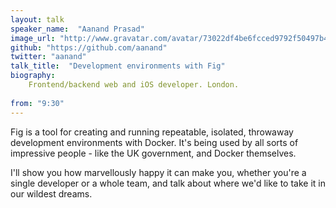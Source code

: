 ```yaml
---
layout: talk
speaker_name:  "Aanand Prasad"
image_url: "http://www.gravatar.com/avatar/73022df4be6fcced9792f50497b4f119.png?s=256"
github: "https://github.com/aanand"
twitter: "aanand"
talk_title:  "Development environments with Fig"
biography:
    Frontend/backend web and iOS developer. London.
  
from: "9:30"
---
```

Fig is a tool for creating and running repeatable, isolated, throwaway development environments with Docker. It's being used by all sorts of impressive people - like the UK government, and Docker themselves.

I'll show you how marvellously happy it can make you, whether you're a single developer or a whole team, and talk about where we'd like to take it in our wildest dreams.
